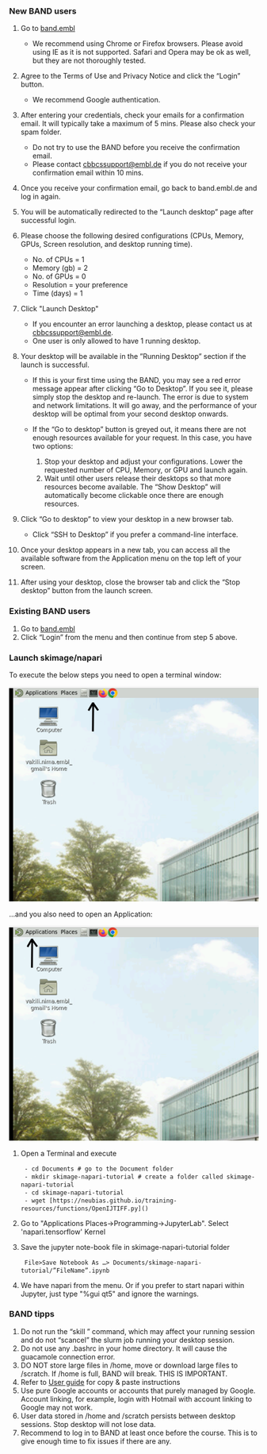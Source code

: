 
### New BAND users

1. Go to [band.embl ](https://band.embl.de/#/eosc-landingpage)
    - We recommend using Chrome or Firefox browsers. Please avoid using IE as it is not supported. Safari and Opera may be ok as well, but they are not thoroughly tested.

2. Agree to the Terms of Use and Privacy Notice and click the “Login” button.
    - We recommend Google authentication.

3. After entering your credentials, check your emails for a confirmation email. It will typically take a maximum of 5 mins. Please also check your spam folder.
    - Do not try to use the BAND before you receive the confirmation email.
    - Please contact <cbbcssupport@embl.de> if you do not receive your confirmation email within 10 mins. 

4. Once you receive your confirmation email, go back to band.embl.de and log in again.

5. You will be automatically redirected to the “Launch desktop” page after successful login.

6. Please choose the following desired configurations (CPUs, Memory, GPUs, Screen resolution, and desktop running time).
    - No. of CPUs = 1
    - Memory (gb) = 2
    - No. of GPUs = 0
    - Resolution = your preference
    - Time (days) = 1

7. Click "Launch Desktop"

    - If you encounter an error launching a desktop, please contact us at <cbbcssupport@embl.de>.
    - One user is only allowed to have 1 running desktop.

8. Your desktop will be available in the ”Running Desktop” section if the launch is successful.
    - If this is your first time using the BAND, you may see a red error message appear after clicking “Go to Desktop”. If you see it, please simply stop the desktop and re-launch. The error is due to system and network limitations. It will go away, and the performance of your desktop will be optimal from your second desktop onwards.

    - If the “Go to desktop” button is greyed out, it means there are not enough resources available for your request. In this case, you have two options:
        1) Stop your desktop and adjust your configurations. Lower the requested number of  CPU, Memory, or GPU and launch again.
        2) Wait until other users release their desktops so that more resources become available. The “Show Desktop” will automatically become clickable once there are enough resources.

9. Click “Go to desktop” to view your desktop in a new browser tab.
    - Click “SSH to Desktop” if you prefer a command-line interface.

10. Once your desktop appears in a new tab, you can access all the available software from the Application menu on the top left of your screen.

11. After using your desktop, close the browser tab and click the “Stop desktop” button from the launch screen. 

### Existing BAND users

1. Go to [band.embl ](https://band.embl.de/#/eosc-landingpage)
2. Click “Login” from the menu and then continue from step 5 above.

### Launch skimage/napari

To execute the below steps you need to open a terminal window:

![terminal](/figures/BAND_Terminal.png)

...and you also need to open an Application:

![applications](/figures/band_applications.png)


1. Open a Terminal and execute

        - cd Documents # go to the Document folder
        - mkdir skimage-napari-tutorial # create a folder called skimage-napari-tutorial
        - cd skimage-napari-tutorial
        - wget [https://neubias.github.io/training-resources/functions/OpenIJTIFF.py]()

2. Go to "Applications Places->Programming->JupyterLab". Select 'napari.tensorflow' Kernel

3. Save the jupyter note-book file in skimage-napari-tutorial folder

        File>Save Notebook As …> Documents/skimage-napari-tutorial/”FileName”.ipynb

4. We have napari from the menu. Or if you prefer to start napari within Jupyter, just type  "%gui qt5" and ignore the warnings.

### BAND tipps

1. Do not run the “skill ” command, which may affect your running session and do not “scancel” the slurm job running your desktop session.
2. Do not use any .bashrc in your home directory. It will cause the guacamole connection error.
3. DO NOT store large files in /home, move or download large files to  /scratch. If /home is full, BAND will break. THIS IS IMPORTANT.
4. Refer to [User guide](https://docs.google.com/document/d/1TZBUsNIciGMH_g4aFj2Lu_upISxh5TV9FBMrvNDWmc8/edit) for copy & paste instructions
5. Use pure Google accounts or accounts that purely managed by Google. Account linking, for example, login with Hotmail with account linking to Google may not work.
6. User data stored in /home and /scratch persists between desktop sessions. Stop desktop will not lose data.
7. Recommend to log in to BAND at least once before the course. This is to give enough time to fix issues if there are any.

